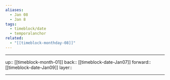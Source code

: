 ```yaml
---
aliases:
  - Jan 08
  - Jan 8
tags:
  - timeblock/date
  - temporalanchor
related:
  - "[[timeblock-monthday-08]]"
---
```




***

up:: [[timeblock-month-01]]
back:: [[timeblock-date-Jan07]]
forward:: [[timeblock-date-Jan09]]
layer:: 

***
